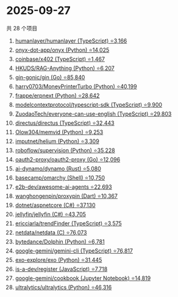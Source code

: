 # 2025-09-27

共 28 个项目

<!-- BEGIN GITHUB -->
<!-- 最后更新时间 2025-09-27 20:14:40 +0800 -->
1. [humanlayer/humanlayer (TypeScript) ⭐3,166](https://github.com/humanlayer/humanlayer)
1. [onyx-dot-app/onyx (Python) ⭐14,025](https://github.com/onyx-dot-app/onyx)
1. [coinbase/x402 (TypeScript) ⭐1,467](https://github.com/coinbase/x402)
1. [HKUDS/RAG-Anything (Python) ⭐6,207](https://github.com/HKUDS/RAG-Anything)
1. [gin-gonic/gin (Go) ⭐85,840](https://github.com/gin-gonic/gin)
1. [harry0703/MoneyPrinterTurbo (Python) ⭐40,199](https://github.com/harry0703/MoneyPrinterTurbo)
1. [frappe/erpnext (Python) ⭐28,642](https://github.com/frappe/erpnext)
1. [modelcontextprotocol/typescript-sdk (TypeScript) ⭐9,900](https://github.com/modelcontextprotocol/typescript-sdk)
1. [ZuodaoTech/everyone-can-use-english (TypeScript) ⭐29,803](https://github.com/ZuodaoTech/everyone-can-use-english)
1. [directus/directus (TypeScript) ⭐32,443](https://github.com/directus/directus)
1. [Olow304/memvid (Python) ⭐9,253](https://github.com/Olow304/memvid)
1. [imputnet/helium (Python) ⭐3,309](https://github.com/imputnet/helium)
1. [roboflow/supervision (Python) ⭐35,228](https://github.com/roboflow/supervision)
1. [oauth2-proxy/oauth2-proxy (Go) ⭐12,096](https://github.com/oauth2-proxy/oauth2-proxy)
1. [ai-dynamo/dynamo (Rust) ⭐5,080](https://github.com/ai-dynamo/dynamo)
1. [basecamp/omarchy (Shell) ⭐10,750](https://github.com/basecamp/omarchy)
1. [e2b-dev/awesome-ai-agents ⭐22,693](https://github.com/e2b-dev/awesome-ai-agents)
1. [wanghongenpin/proxypin (Dart) ⭐10,367](https://github.com/wanghongenpin/proxypin)
1. [dotnet/aspnetcore (C#) ⭐37,130](https://github.com/dotnet/aspnetcore)
1. [jellyfin/jellyfin (C#) ⭐43,705](https://github.com/jellyfin/jellyfin)
1. [ericciarla/trendFinder (TypeScript) ⭐3,575](https://github.com/ericciarla/trendFinder)
1. [netdata/netdata (C) ⭐76,073](https://github.com/netdata/netdata)
1. [bytedance/Dolphin (Python) ⭐6,781](https://github.com/bytedance/Dolphin)
1. [google-gemini/gemini-cli (TypeScript) ⭐76,817](https://github.com/google-gemini/gemini-cli)
1. [exo-explore/exo (Python) ⭐31,445](https://github.com/exo-explore/exo)
1. [is-a-dev/register (JavaScript) ⭐7,718](https://github.com/is-a-dev/register)
1. [google-gemini/cookbook (Jupyter Notebook) ⭐14,819](https://github.com/google-gemini/cookbook)
1. [ultralytics/ultralytics (Python) ⭐46,316](https://github.com/ultralytics/ultralytics)
<!-- END GITHUB -->